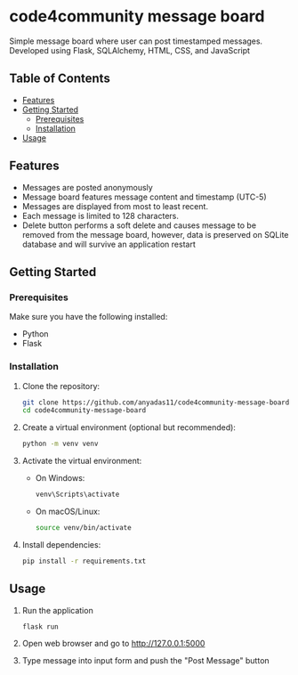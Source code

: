 # code4community message board
 Simple message board where user can post timestamped messages. Developed using Flask, SQLAlchemy, HTML, CSS, and JavaScript

## Table of Contents

- [Features](#features)
- [Getting Started](#getting-started)
  - [Prerequisites](#prerequisites)
  - [Installation](#installation)
- [Usage](#usage)

## Features

- Messages are posted anonymously
- Message board features message content and timestamp (UTC-5)
- Messages are displayed from most to least recent.
- Each message is limited to 128 characters.
- Delete button performs a soft delete and causes message to be removed from the message board, however, data is preserved on SQLite database and will survive an application restart

## Getting Started

### Prerequisites

Make sure you have the following installed:

- Python
- Flask

### Installation

1. Clone the repository:

    ```bash
    git clone https://github.com/anyadas11/code4community-message-board.git
    cd code4community-message-board
    ```

2. Create a virtual environment (optional but recommended):

    ```bash
    python -m venv venv
    ```

3. Activate the virtual environment:

    - On Windows:

        ```bash
        venv\Scripts\activate
        ```

    - On macOS/Linux:

        ```bash
        source venv/bin/activate
        ```

4. Install dependencies:

    ```bash
    pip install -r requirements.txt
    ```

## Usage
1. Run the application

    ```bash
    flask run
    ```

2. Open web browser and go to http://127.0.0.1:5000

3. Type message into input form and push the "Post Message" button



